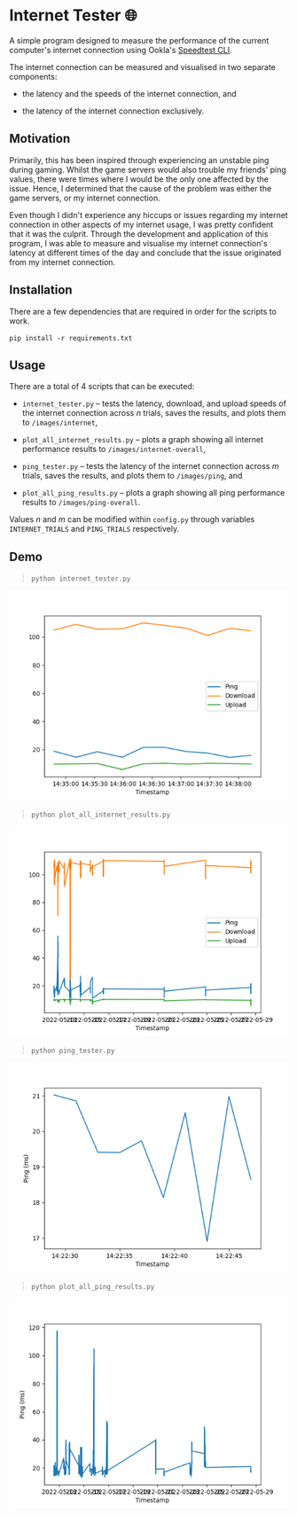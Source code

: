 # Internet Tester 🌐

A simple program designed to measure the performance of the current computer's internet connection using Ookla's [Speedtest CLI](https://www.speedtest.net/apps/cli).

The internet connection can be measured and visualised in two separate components:

- the latency and the speeds of the internet connection, and

- the latency of the internet connection exclusively.

## Motivation

Primarily, this has been inspired through experiencing an unstable ping during gaming. Whilst the game servers would also trouble my friends' ping values, there were times where I would be the only one affected by the issue. Hence, I determined that the cause of the problem was either the game servers, or my internet connection.

Even though I didn't experience any hiccups or issues regarding my internet connection in other aspects of my internet usage, I was pretty confident that it was the culprit. Through the development and application of this program, I was able to measure and visualise my internet connection's latency at different times of the day and conclude that the issue originated from my internet connection.

## Installation

There are a few dependencies that are required in order for the scripts to work.

```console
pip install -r requirements.txt
```

## Usage

There are a total of 4 scripts that can be executed:

- `internet_tester.py` – tests the latency, download, and upload speeds of the internet connection across _n_ trials, saves the results, and plots them to `/images/internet`,

- `plot_all_internet_results.py` – plots a graph showing all internet performance results to `/images/internet-overall`,

- `ping_tester.py` – tests the latency of the internet connection across _m_ trials, saves the results, and plots them to `/images/ping`, and

- `plot_all_ping_results.py` – plots a graph showing all ping performance results to `/images/ping-overall`.

Values _n_ and _m_ can be modified within `config.py` through variables `INTERNET_TRIALS` and `PING_TRIALS` respectively.

## Demo

> `python internet_tester.py`

<p align="center">
    <img src="images/internet/internet_demo.png?raw=true" alt="Example graph of internet performance results" />
</p>

> `python plot_all_internet_results.py`

<p align="center">
    <img src="images/internet-overall/internet_overall_demo.png?raw=true" alt="Example graph of the history of internet performance results" />
</p>

> `python ping_tester.py`

<p align="center">
    <img src="images/ping/ping_demo.png?raw=true" alt="Example graph of ping performance results" />
</p>

> `python plot_all_ping_results.py`

<p align="center">
    <img src="images/ping-overall/ping_overall_demo.png?raw=true" alt="Example graph of the history of ping performance results" />
</p>